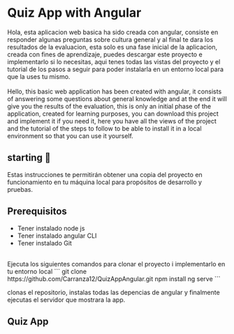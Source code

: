 # Quiz App with Angular

Hola, esta aplicacion web basica ha sido creada con angular, consiste en responder algunas preguntas sobre cultura general y al final te dara los resultados de la evaluacion, esta solo es una fase inicial de la aplicacion, creada con fines de aprendizaje, puedes descargar este proyecto e implementarlo si lo necesitas, aqui tenes todas las vistas del proyecto y el tutorial de los pasos a seguir para poder instalarla en un entorno local para que la uses tu mismo.
<br/>
<br/>
Hello, this basic web application has been created with angular, it consists of answering some questions about general knowledge and at the end it will give you the results of the evaluation, this is only an initial phase of the application, created for learning purposes, you can download this project and implement it if you need it, here you have all the views of the project and the tutorial of the steps to follow to be able to install it in a local environment so that you can use it yourself.

## starting 🚀
Estas instrucciones te permitirán obtener una copia del proyecto en funcionamiento en tu máquina local para propósitos de desarrollo y pruebas.
<br/>

## Prerequisitos
- Tener instalado node js 
- Tener instalado angular CLI
- Tener instalado Git
<br/>
Ejecuta los siguientes comandos para clonar el proyecto i implementarlo en tu entorno local
```
git clone https://github.com/Carranza12/QuizAppAngular.git
npm install
ng serve
```

clonas el repositorio, instalas todas las depencias de angular y finalmente ejecutas el servidor que mostrara la app.

## Quiz App



